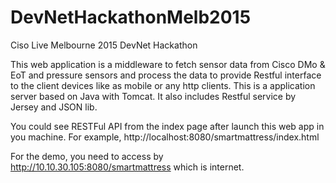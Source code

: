 # DevNetHackathonMelb2015
Ciso Live Melbourne 2015 DevNet Hackathon 

This web application is a middleware to fetch sensor data from Cisco DMo & EoT and pressure sensors and process the data to provide Restful interface to the client devices like as mobile or any http clients.
This is a application server based on Java with Tomcat. It also includes Restful service by Jersey and JSON lib.

You could see RESTFul API from the index page after launch this web app in you machine.
For example, http://localhost:8080/smartmattress/index.html 

For the demo, you need to access by http://10.10.30.105:8080/smartmattress which is internet.
